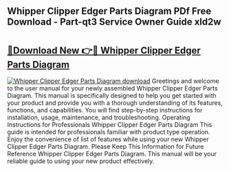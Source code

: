 ## Whipper Clipper Edger Parts Diagram PDf Free Download - Part-qt3 Service Owner Guide xld2w

# <h2><a href="http://dfqn39.blite.top/?on=Whipper+Clipper+Edger+Parts+Diagram">🔗Download New 👉🔴 Whipper Clipper Edger Parts Diagram</a></h2>

[![Whipper Clipper Edger Parts Diagram download](https://i.imgur.com/lujVjoI.png)](http://dfqn39.blite.top/?on=Whipper+Clipper+Edger+Parts+Diagram)
Greetings and welcome to the user manual for your newly assembled Whipper Clipper Edger Parts Diagram. This manual is specifically designed to help you get started with your product and provide you with a thorough understanding of its features, functions, and capabilities. You will find step-by-step instructions for installation, usage, maintenance, and troubleshooting. Operating Instructions for Professionals Whipper Clipper Edger Parts Diagram This guide is intended for professionals familiar with product type operation. Enjoy the convenience of list of features while using your new Whipper Clipper Edger Parts Diagram. Please Keep This Information for Future Reference Whipper Clipper Edger Parts Diagram. This manual will be your reliable guide to using your new product effectively.
